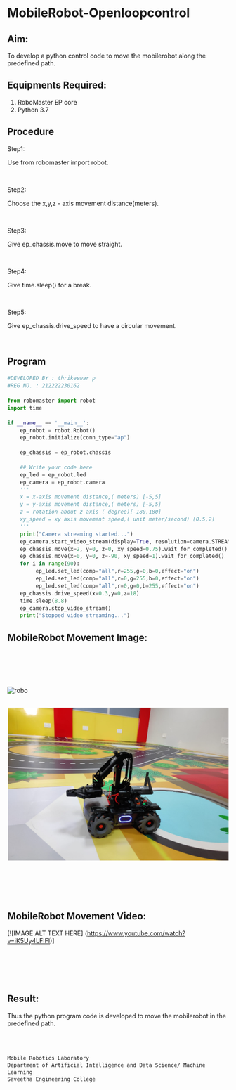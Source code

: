 # MobileRobot-Openloopcontrol
## Aim:

To develop a python control code to move the mobilerobot along the predefined path.

## Equipments Required:
1. RoboMaster EP core
2. Python 3.7



## Procedure

Step1:

Use from robomaster import robot.

<br/>

Step2:

Choose the x,y,z - axis movement distance(meters).

<br/>

Step3:

Give ep_chassis.move to move straight.

<br/>

Step4:

Give time.sleep() for a break.

<br/>

Step5:

Give ep_chassis.drive_speed to have a circular movement.

<br/>

## Program
```python
#DEVELOPED BY : thrikeswar p
#REG NO. : 212222230162

from robomaster import robot
import time

if __name__ == '__main__':
    ep_robot = robot.Robot()
    ep_robot.initialize(conn_type="ap")

    ep_chassis = ep_robot.chassis

    ## Write your code here
    ep_led = ep_robot.led
    ep_camera = ep_robot.camera
    '''
    x = x-axis movement distance,( meters) [-5,5]
    y = y-axis movement distance,( meters) [-5,5]
    z = rotation about z axis ( degree)[-180,180]
    xy_speed = xy axis movement speed,( unit meter/second) [0.5,2]
    '''
    print("Camera streaming started...")
    ep_camera.start_video_stream(display=True, resolution=camera.STREAM_360P)
    ep_chassis.move(x=2, y=0, z=0, xy_speed=0.75).wait_for_completed()
    ep_chassis.move(x=0, y=0, z=-90, xy_speed=1).wait_for_completed()
    for i in range(90):
         ep_led.set_led(comp="all",r=255,g=0,b=0,effect="on")  
         ep_led.set_led(comp="all",r=0,g=255,b=0,effect="on")
         ep_led.set_led(comp="all",r=0,g=0,b=255,effect="on")
    ep_chassis.drive_speed(x=0.3,y=0,z=18)
    time.sleep(8.8)
    ep_camera.stop_video_stream()
    print("Stopped video streaming...")
```

## MobileRobot Movement Image:

<br/>
<br/>
<br/>
<br/>

![robo](./img/robomaster.png)

<br>![output](./exb.png)


<br/>
<br/>
<br/>
<br/>

## MobileRobot Movement Video:


[![IMAGE ALT TEXT HERE] (https://www.youtube.com/watch?v=iK5Uy4LFIFI)]

<br/>
<br/>
<br/>
<br/>

## Result:
Thus the python program code is developed to move the mobilerobot in the predefined path.


<br/>
<br/>

```
Mobile Robotics Laboratory
Department of Artificial Intelligence and Data Science/ Machine Learning
Saveetha Engineering College
```
